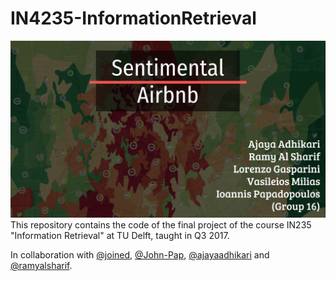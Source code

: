 # IN4235-InformationRetrieval
![project_image.png](/images/project_image.png)
This repository contains the code of the final project of the course IN235 "Information Retrieval" at TU Delft, taught in Q3 2017.

In collaboration with [@joined](https://github.com/joined), [@John-Pap](https://github.com/John-Pap), [@ajayaadhikari](https://github.com/ajayaadhikari) and [@ramyalsharif](https://github.com/ramyalsharif).
